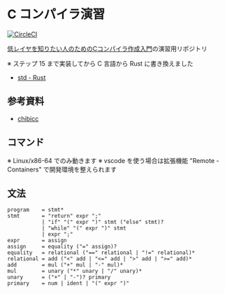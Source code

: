 # C コンパイラ演習

[![CircleCI](https://circleci.com/gh/kzok/exercise-c-compiler.svg?style=shield)](https://circleci.com/gh/kzok/exercise-c-compiler)

[低レイヤを知りたい人のためのCコンパイラ作成入門](https://www.sigbus.info/compilerbook)の演習用リポジトリ

※ ステップ 15 まで実装してから C 言語から Rust に書き換えました

- [std - Rust](https://doc.rust-lang.org/std/index.html)

## 参考資料

- [chibicc](https://github.com/rui314/chibicc/tree/historical/old)

## コマンド

※ Linux/x86-64 でのみ動きます
※ vscode を使う場合は拡張機能 "Remote - Containers" で開発環境を整えられます

## 文法

```
program    = stmt*
stmt       = "return" expr ";"
           | "if" "(" expr ")" stmt ("else" stmt)?
           | "while" "(" expr ")" stmt
           | expr ";"
expr       = assign
assign     = equality ("=" assign)?
equality   = relational ("==" relational | "!=" relational)*
relational = add ("<" add | "<=" add | ">" add | ">=" add)*
add        = mul ("+" mul | "-" mul)*
mul        = unary ("*" unary | "/" unary)*
unary      = ("+" | "-")? primary
primary    = num | ident | "(" expr ")"
```

